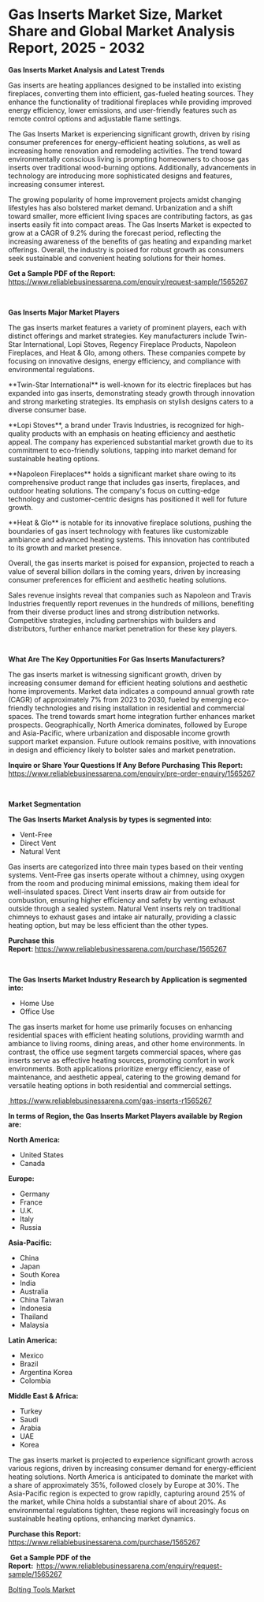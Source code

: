 <p><h1>Gas Inserts Market Size, Market Share and Global Market Analysis Report, 2025 - 2032</h1></p><p><strong>Gas Inserts Market Analysis and Latest Trends</strong></p>
<p><p>Gas inserts are heating appliances designed to be installed into existing fireplaces, converting them into efficient, gas-fueled heating sources. They enhance the functionality of traditional fireplaces while providing improved energy efficiency, lower emissions, and user-friendly features such as remote control options and adjustable flame settings. </p><p>The Gas Inserts Market is experiencing significant growth, driven by rising consumer preferences for energy-efficient heating solutions, as well as increasing home renovation and remodeling activities. The trend toward environmentally conscious living is prompting homeowners to choose gas inserts over traditional wood-burning options. Additionally, advancements in technology are introducing more sophisticated designs and features, increasing consumer interest.</p><p>The growing popularity of home improvement projects amidst changing lifestyles has also bolstered market demand. Urbanization and a shift toward smaller, more efficient living spaces are contributing factors, as gas inserts easily fit into compact areas. The Gas Inserts Market is expected to grow at a CAGR of 9.2% during the forecast period, reflecting the increasing awareness of the benefits of gas heating and expanding market offerings. Overall, the industry is poised for robust growth as consumers seek sustainable and convenient heating solutions for their homes.</p></p>
<p><strong>Get a Sample PDF of the Report:&nbsp;</strong> <a href="https://www.reliablebusinessarena.com/enquiry/request-sample/1565267?utm_campaign=2385&utm_medium=2&utm_source=Github&utm_content=ia&utm_term=16022025&utm_id=gas-inserts">https://www.reliablebusinessarena.com/enquiry/request-sample/1565267</a></p>
<p>&nbsp;</p>
<p><strong>Gas Inserts Major Market Players</strong></p>
<p><p>The gas inserts market features a variety of prominent players, each with distinct offerings and market strategies. Key manufacturers include Twin-Star International, Lopi Stoves, Regency Fireplace Products, Napoleon Fireplaces, and Heat & Glo, among others. These companies compete by focusing on innovative designs, energy efficiency, and compliance with environmental regulations.</p><p>**Twin-Star International** is well-known for its electric fireplaces but has expanded into gas inserts, demonstrating steady growth through innovation and strong marketing strategies. Its emphasis on stylish designs caters to a diverse consumer base.</p><p>**Lopi Stoves**, a brand under Travis Industries, is recognized for high-quality products with an emphasis on heating efficiency and aesthetic appeal. The company has experienced substantial market growth due to its commitment to eco-friendly solutions, tapping into market demand for sustainable heating options.</p><p>**Napoleon Fireplaces** holds a significant market share owing to its comprehensive product range that includes gas inserts, fireplaces, and outdoor heating solutions. The company's focus on cutting-edge technology and customer-centric designs has positioned it well for future growth.</p><p>**Heat & Glo** is notable for its innovative fireplace solutions, pushing the boundaries of gas insert technology with features like customizable ambiance and advanced heating systems. This innovation has contributed to its growth and market presence.</p><p>Overall, the gas inserts market is poised for expansion, projected to reach a value of several billion dollars in the coming years, driven by increasing consumer preferences for efficient and aesthetic heating solutions.</p><p>Sales revenue insights reveal that companies such as Napoleon and Travis Industries frequently report revenues in the hundreds of millions, benefiting from their diverse product lines and strong distribution networks. Competitive strategies, including partnerships with builders and distributors, further enhance market penetration for these key players.</p></p>
<p>&nbsp;</p>
<p><strong>What Are The Key Opportunities For Gas Inserts Manufacturers?</strong></p>
<p><p>The gas inserts market is witnessing significant growth, driven by increasing consumer demand for efficient heating solutions and aesthetic home improvements. Market data indicates a compound annual growth rate (CAGR) of approximately 7% from 2023 to 2030, fueled by emerging eco-friendly technologies and rising installation in residential and commercial spaces. The trend towards smart home integration further enhances market prospects. Geographically, North America dominates, followed by Europe and Asia-Pacific, where urbanization and disposable income growth support market expansion. Future outlook remains positive, with innovations in design and efficiency likely to bolster sales and market penetration.</p></p>
<p><strong>Inquire or Share Your Questions If Any Before Purchasing This Report:</strong> <a href="https://www.reliablebusinessarena.com/enquiry/pre-order-enquiry/1565267?utm_campaign=2385&utm_medium=2&utm_source=Github&utm_content=ia&utm_term=16022025&utm_id=gas-inserts">https://www.reliablebusinessarena.com/enquiry/pre-order-enquiry/1565267</a></p>
<p>&nbsp;</p>
<p><strong>Market Segmentation</strong></p>
<p><strong>The Gas Inserts Market Analysis by types is segmented into:</strong></p>
<p><ul><li>Vent-Free</li><li>Direct Vent</li><li>Natural Vent</li></ul></p>
<p><p>Gas inserts are categorized into three main types based on their venting systems. Vent-Free gas inserts operate without a chimney, using oxygen from the room and producing minimal emissions, making them ideal for well-insulated spaces. Direct Vent inserts draw air from outside for combustion, ensuring higher efficiency and safety by venting exhaust outside through a sealed system. Natural Vent inserts rely on traditional chimneys to exhaust gases and intake air naturally, providing a classic heating option, but may be less efficient than the other types.</p></p>
<p><strong>Purchase this Report:&nbsp;</strong><a href="https://www.reliablebusinessarena.com/purchase/1565267?utm_campaign=2385&utm_medium=2&utm_source=Github&utm_content=ia&utm_term=16022025&utm_id=gas-inserts">https://www.reliablebusinessarena.com/purchase/1565267</a></p>
<p>&nbsp;</p>
<p><strong>The Gas Inserts Market Industry Research by Application is segmented into:</strong></p>
<p><ul><li>Home Use</li><li>Office Use</li></ul></p>
<p><p>The gas inserts market for home use primarily focuses on enhancing residential spaces with efficient heating solutions, providing warmth and ambiance to living rooms, dining areas, and other home environments. In contrast, the office use segment targets commercial spaces, where gas inserts serve as effective heating sources, promoting comfort in work environments. Both applications prioritize energy efficiency, ease of maintenance, and aesthetic appeal, catering to the growing demand for versatile heating options in both residential and commercial settings.</p></p>
<p><a href="https://www.reliablebusinessarena.com/gas-inserts-r1565267?utm_campaign=2385&utm_medium=2&utm_source=Github&utm_content=ia&utm_term=16022025&utm_id=gas-inserts">&nbsp;https://www.reliablebusinessarena.com/gas-inserts-r1565267</a></p>
<p><strong>In terms of Region, the Gas Inserts Market Players available by Region are:</strong></p>
<p>
    <p> <strong> North America: </strong>
        <ul>
            <li>United States</li>
            <li>Canada</li>
        </ul>
        </p> 
    <p> <strong> Europe: </strong>
        <ul>
            <li>Germany</li>
            <li>France</li>
            <li>U.K.</li>
            <li>Italy</li>
            <li>Russia</li>
        </ul>
        </p> 
    <p> <strong> Asia-Pacific: </strong>
        <ul>
            <li>China</li>
            <li>Japan</li>
            <li>South Korea</li>
            <li>India</li>
            <li>Australia</li>
            <li>China Taiwan</li>
            <li>Indonesia</li>
            <li>Thailand</li>
            <li>Malaysia</li>
        </ul>
        </p> 
    <p> <strong> Latin America: </strong>
        <ul>
            <li>Mexico</li>
            <li>Brazil</li>
            <li>Argentina Korea</li>
            <li>Colombia</li>
        </ul>
        </p> 
    <p> <strong> Middle East & Africa: </strong>
        <ul>
            <li>Turkey</li>
            <li>Saudi</li>
            <li>Arabia</li>
            <li>UAE</li>
            <li>Korea</li>
        </ul>
    </p>
    </p>
<p><p>The gas inserts market is projected to experience significant growth across various regions, driven by increasing consumer demand for energy-efficient heating solutions. North America is anticipated to dominate the market with a share of approximately 35%, followed closely by Europe at 30%. The Asia-Pacific region is expected to grow rapidly, capturing around 25% of the market, while China holds a substantial share of about 20%. As environmental regulations tighten, these regions will increasingly focus on sustainable heating options, enhancing market dynamics.</p></p>
<p><strong>Purchase this Report: </strong><a href="https://www.reliablebusinessarena.com/purchase/1565267?utm_campaign=2385&utm_medium=2&utm_source=Github&utm_content=ia&utm_term=16022025&utm_id=gas-inserts">https://www.reliablebusinessarena.com/purchase/1565267</a></p>
<p>&nbsp;<strong>Get a Sample PDF of the Report:&nbsp;&nbsp;</strong><a href="https://www.reliablebusinessarena.com/enquiry/request-sample/1565267?utm_campaign=2385&utm_medium=2&utm_source=Github&utm_content=ia&utm_term=16022025&utm_id=gas-inserts">https://www.reliablebusinessarena.com/enquiry/request-sample/1565267</a></p>
<p><strong></strong></p>
<p><p><a href="https://github.com/sungbruington660/Market-Research-Report-List-1/blob/main/bolting-tools-market.md?utm_campaign=2385&utm_medium=2&utm_source=Github&utm_content=ia&utm_term=16022025&utm_id=gas-inserts">Bolting Tools Market</a></p></p>